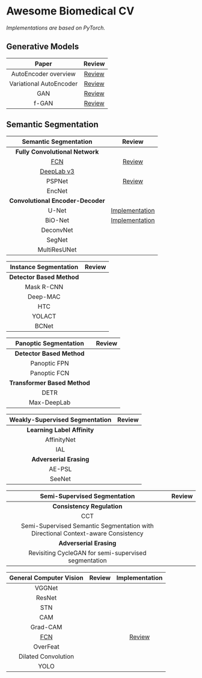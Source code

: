 # Awesome Biomedical CV 
*Implementations are based on PyTorch.*
## Generative Models
|**Paper**|Review|
|:-:|:-:|
|AutoEncoder overview|[Review](https://github.com/hahajjjun/Biomedical-CV/blob/main/Reviews/GAN/Autoencoders.ipynb)|
|Variational AutoEncoder|[Review](https://github.com/hahajjjun/Biomedical-CV/blob/main/Reviews/GAN/VAE.ipynb)|
|GAN|[Review](https://github.com/hahajjjun/Biomedical-CV/blob/main/Reviews/GAN/GAN.ipynb)|
|f-GAN|[Review](https://github.com/hahajjjun/Biomedical-CV/blob/main/Reviews/GAN/f-GAN.ipynb)|
## Semantic Segmentation
|Semantic Segmentation|Review|
|:-:|:-:|
|**Fully Convolutional Network**||
|[FCN](https://arxiv.org/abs/1411.4038)|[Review](https://github.com/hahajjjun/Biomedical-CV/blob/main/Reviews/Semantic%20Segmentation/FCN.ipynb)|
|[DeepLab v3]()||
|PSPNet|[Review](https://github.com/hahajjjun/Biomedical-CV/blob/main/Reviews/Semantic%20Segmentation/PSPNet.ipynb)|
|EncNet||
|**Convolutional Encoder-Decoder**||
|U-Net|[Implementation]()|
|BiO-Net|[Implementation]()|
|DeconvNet||
|SegNet||
|MultiResUNet||

|Instance Segmentation|Review|
|:-:|:-:|
|**Detector Based Method**||
|Mask R-CNN||
|Deep-MAC||
|HTC||
|YOLACT||
|BCNet||


|Panoptic Segmentation|Review|
|:-:|:-:|
|**Detector Based Method**||
|Panoptic FPN||
|Panoptic FCN||
|**Transformer Based Method**||
|DETR||
|Max-DeepLab||

|Weakly-Supervised Segmentation|Review|
|:-:|:-:|
|**Learning Label Affinity**||
|AffinityNet||
|IAL||
|**Adverserial Erasing**||
|AE-PSL||
|SeeNet||

|Semi-Supervised Segmentation|Review|
|:-:|:-:|
|**Consistency Regulation**||
|CCT||
|Semi-Supervised Semantic Segmentation with <br/> Directional Context-aware Consistency||
|**Adverserial Erasing**||
|Revisiting CycleGAN for semi-supervised segmentation||

|General Computer Vision|Review|Implementation|
|:-:|:-:|:-:|
|VGGNet|||
|ResNet|||
|STN|||
|CAM|||
|Grad-CAM|||
|[FCN](https://arxiv.org/abs/1411.4038)||[Review](https://github.com/hahajjjun/Biomedical-CV/blob/main/Reviews/Semantic%20Segmentation/FCN.ipynb)|
|OverFeat|||
|Dilated Convolution|||
|YOLO|||
